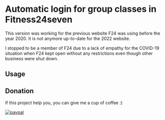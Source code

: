 # Automatic login for group classes in Fitness24seven

This version was working for the previous website F24 was using before the year 2020. It is not anymore up-to-date for the 2022 website.

I stopped to be a member of F24 due to a lack of empathy for the COVID-19 situation when F24 kept open without any restrictions even though other business were shut down.

## Usage

## Donation
If this project help you, you can give me a cup of coffee :)

[![paypal](https://www.paypalobjects.com/en_US/i/btn/btn_donateCC_LG.gif)](https://www.paypal.com/cgi-bin/webscr?cmd=_s-xclick&hosted_button_id=HNJEAWP87ZT3S&source=url)